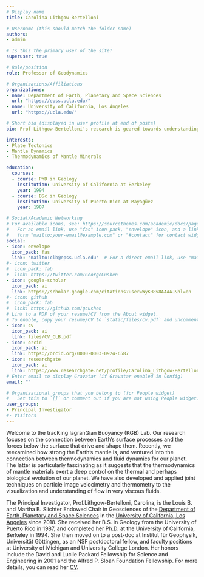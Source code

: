```yaml
---
# Display name
title: Carolina Lithgow-Bertelloni

# Username (this should match the folder name)
authors:
- admin

# Is this the primary user of the site?
superuser: true

# Role/position
role: Professor of Geodynamics

# Organizations/Affiliations
organizations:
- name: Department of Earth, Planetary and Space Sciences
  url: "https://epss.ucla.edu/"
- name: University of California, Los Angeles
  url: "https://ucla.edu/"

# Short bio (displayed in user profile at end of posts)
bio: Prof Lithgow-Bertelloni's research is geared towards understanding the connection between the dynamics of Earth's interior and their surface expression, including the influence of dynamics on surface deformation and topography. Research approaches to these questions include numerical simulations and experimental fluid dynamics.

interests:
- Plate Tectonics
- Mantle Dynamics
- Thermodynamics of Mantle Minerals

education:
  courses:
  - course: PhD in Geology
    institution: University of California at Berkeley
    year: 1994
  - course: BSc in Geology
    institution: University of Puerto Rico at Mayagüez
    year: 1987

# Social/Academic Networking
# For available icons, see: https://sourcethemes.com/academic/docs/page-builder/#icons
#   For an email link, use "fas" icon pack, "envelope" icon, and a link in the
#   form "mailto:your-email@example.com" or "#contact" for contact widget.
social:
- icon: envelope
  icon_pack: fas
  link: 'mailto:clb@epss.ucla.edu'  # For a direct email link, use "mailto:test@example.org".
#- icon: twitter
#  icon_pack: fab
#  link: https://twitter.com/GeorgeCushen
- icon: google-scholar
  icon_pack: ai
  link: https://scholar.google.com/citations?user=WyKH8v8AAAAJ&hl=en
#- icon: github
#  icon_pack: fab
#  link: https://github.com/gcushen
# Link to a PDF of your resume/CV from the About widget.
# To enable, copy your resume/CV to `static/files/cv.pdf` and uncomment the lines below.
- icon: cv
  icon_pack: ai
  link: files/CV_CLB.pdf
- icon: orcid
  icon_pack: ai
  link: https://orcid.org/0000-0003-0924-6587
- icon: researchgate
  icon_pack: ai
  link: https://www.researchgate.net/profile/Carolina_Lithgow-Bertelloni
# Enter email to display Gravatar (if Gravatar enabled in Config)
email: ""

# Organizational groups that you belong to (for People widget)
#   Set this to `[]` or comment out if you are not using People widget.
user_groups:
- Principal Investigator
#- Visitors
---
```

Welcome to the tracKing lagranGian Buoyancy (KGB) Lab. Our research focuses on the connection between Earth’s surface processes and the forces below the surface that drive and shape them. Recently, we reexamined how strong the Earth’s mantle is, and ventured into the connection between thermodynamics and fluid dynamics for our planet. The latter is particularly fascinating as it suggests that the thermodynamics of mantle materials exert a deep control on the thermal and perhaps biological evolution of our planet. We have also developed and applied joint techniques on particle image velocimetry and thermometry to the visualization and understanding of flow in very viscous fluids.

The Principal Investigator, Prof.Lithgow-Bertelloni, Carolina, is the Louis B. and Martha B. Slichter Endowed Chair in Geosciences of the [Department of Earth, Planetary and Space Sciences](https://epss.ucla.edu/) in the [University of California, Los Angeles](https://ucla.edu/) since 2018. She received her B.S. in Geology from the University of Puerto Rico in 1987, and completed her Ph.D. at the University of California, Berkeley in 1994. She then moved on to a post-doc at Institut für Geophysik, Universität Göttingen, as an NSF postdoctoral fellow, and faculty positions at University of Michigan and University College London. Her honors include the David and Lucile Packard Fellowship for Science and Engineering in 2001 and the Alfred P. Sloan Foundation Fellowship. For more details, you can read her [CV](files/CV_CLB.pdf).